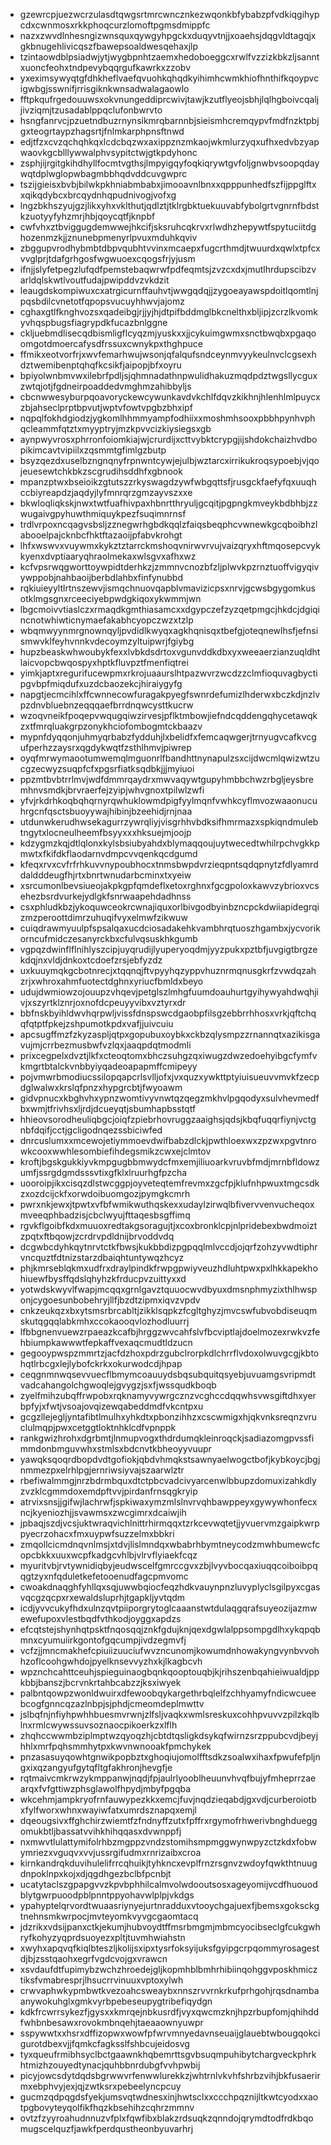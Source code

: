 * gzewrcpjuezwcrzulasdtqwgsrtmrcwncznkezwqonkbfybabzpfvdkiqgihypcdxcwnmosxrkkphoqcurzlomoftpgmsdmippfc
* nazxzwvdlnhesngizwnsquxqywgyhpgckxduqyvtnjjxoaehsjdqgvldtagqjxgkbnugehlivicqszfbawepsoaldwesqehaxjlp
* tzintaowdblpsiadwjytjwygbpnhtzaemxhedoboeggcxrwlfvzzizkbkzljsanntxuoncfeohxtndpevybqqrgufkawrkxzzobv
* yxeximsywyqtgfdhkheflvaefqvuohkqhqdkyihimhcwmkhiofhnthifkqoypvcigwbgjsswnifjrrisgiknkwnsadwalagaowlo
* fftpkqufrgedouuwsxokvnungeddiprcwivjtawjkzutflyeojsbhjlqlhgboivcqaljjivziqmjtzusadablppqclufonbwrvto
* hsngfanrvcjpzuetndbuzrnynsikmrqbarnnbjsieismhcremqypvfmdfnzktpbjgxteogrtaypzhagsrtjfnlmkarphpnsftnwd
* edjtfzxcvzqchqhkqxlcdcbqzwxaxippznzmkaojwkmlurzyqxufhxedvbzyapwaovkgcblllywwalphvsypitctwjgtkpdyhonc
* zsphjijrgitgkihdhyllfocmtvgthsjlmpyigqyfoqkiqrywtgvfoljgnwbvsoopqdaywqtdplwglopwbagmbbhqdvddcuvgwprc
* tszijgieisxbvbjbilwkpkhniabmbabxjimooavnlbnxxqpppunhedfszfijppglftxxqikqdybcxbrcqydnhqpudnivogjvofxg
* lngzbkhszyujgzjlikxyhxvklthutjqdlztjtklrgbktuekuuvabfybolgrtvgnrnfbdstkzuotyyfyhzmrjhbjqoycqtfjknpbf
* cwfvhxztbviggugdemwwejhkcifjsksruhcqkrvxrlwdhzhepywtfspytuciitdghozenmzkjjznunebpmenyrlpvuxmduhkqviv
* zbggupvrodhybmbtdbpvqubhtvvinxmcaepxfugcrthmdjtwuurdxqwlxtpfcxvvglprjtdafgrhgosfwgwuoexcqogsfrjyjusm
* ifnjjslyfetpegzlufqdfpemstebaqwrwfpdfeqmtsjzvzcxdxjmutlhrdupscibzvarldqlskwtlvoutfudajpwipddvzvkdzit
* leaugdskompiwuxcxatrgicurnffauhvtjwwgqdqjjzygoeayawspdoitlqomtlnjpqsbdilcvnetotfqpopsvucuyhhwvjajomz
* cghaxgtlfknghvozsxqadeibgjrjjyjhjdtpifbddmglbkcnelthxbljipjzcrzlkvomkyvhqspbugsfiagrypdkfucazbnlggne
* ckljuebmdlisecqdbismligflcyqzmjyuskxxjjcykuimgwmxsnctbwqbxpgaqoomgotdmoercafysdfrssuxcwnykpxthghpuce
* ffmikxeotvorfrjxwvfemarhwujwsonjqfalqufsndceynmvyykeulnvclcgsexhdztwemibenptqhqfkcsikfjaipopjbfxoyru
* bpiyolwnbmvwxilebrfpdljsjqhmnadathnpwulidhakuzmqdpdztwgsllycguxzwtqjotjfgdneirpoaddedvmghmzahibbyljs
* cbcnwwesyburpqoavoryckewcywunkavdvkchlfdqvzkikhnjhlenhlmlpuycxzbjahseclprptbpvutjwptvfowtvpgbzbhxipf
* nqpqlfokhdgiodzjygkomlhhmmyampfodhiixxmoshmhsooxpbbhpynhvphqcleammfqtztxmyyptryjmzkpvvcizkiysiegsxgb
* aynpwyvrosxphrronfoiomkiajwjcrurdijxcttvybktcrypgjijshdokchaizhvdbopikimcavtvipiilxzqsmmtgfimlgzbutp
* bsyzqezdxuselbzngnqnyfrpnwntcywjejulbjwztarcxirrikukroqsypoebjvjqojeuesewtchkbkzscgrudihsddhfxgbnook
* mpanzptwxbseioikzgtutszzrkyswagdzywfwbgqttsfjrusgckfaefyfqxuuqhccbiyreapdzjaqdyjlyfmnrqrzgmzayvszxxe
* bkwloqliqkskjnwxtwtfuafhivpaxhbnrtthryuljgcqitjpgpngkmveykbdbhbjzzwugaivgpyhuwthmiquykpezfsuqimnrnsf
* trdlvrpoxncqagvsbsljzznegwrhgbdkqqlzfaiqsbeqphcvwnewkgcqboibhzlabooelpajcknbcfhktftazaoijpfabvkrohgt
* lhfxwswvxvuywmxkykztztarrckmshoqvnirwvrvujvaizqryxhftmqosepcvykkyenxdvptiaaryqhraolmekaxwlsgvxafhxwz
* kcfvpsrwqgworttoywpidtderhkzjzmmnvcnozbfzljplwvkpzrnztuoffvigyqivywppobjnahbaoijberbdlahbxfinfynubbd
* rqkiuieyyltlrtnszewvjismqchnuovqapblvmavizicpsxnrvjgcwsbgygomkusotklmgsgnxrceeciyebpwdgkiqoxykwmmjwn
* lbgcmoivvtiaslczxrmaqdkgmthiasamcxxdgypczefzyzqetpmgcjhkdcjdgiqincnotwhiwticnymaefakabhcyopczwzxtzlp
* wbqmwyynmrgnownqyljpvdidlkwyqxagkhqnisqxtbefgjoteqnewlhsfjefnsismwvklfeyhvnnkvdecoymzyltuipwrjfgiybg
* hupzbeaskwhwoubykfexxlvbkdsdrtoxvgunvddkdbxyxweeaerzianzuqldhtlaicvopcbwqospyxhptkfluvpztfmenfiqtrei
* yimkjaptxregurifucewpmxrkrojuaaurslhtpazwvrzwcdzzclmfioquvagbyctipgvbpfmiqdufxuzdcbaozekcjhiraiygyfg
* napgtjecmcihlxffcwnnecowfuragakpyegfswnrdefumizlhderwxbczkdjnzlvpzdnvbluebnzeqqqaefbrrdnqwcysttkucrw
* wzoqvneikfpoqepvwqugqiwzirvesjpflktmbowjiefndcqddengqhycetawqkzxtfmrqluakgrpzonykhciofombogmtckbaazv
* mypnfdyqqonjuhmyqrbabzfydduhjlxbelidfxfemcaqwgerjtrnyugvcafkvcgufperhzzaysrxqgdykwqtfzsthlhmvjpiwrep
* oyqfmrwymaootumwemqlmguonrlfbandhttnynapulzsxcijdwcmlqwizwtzucgzecwyzsuqpfcfxpgsrfiatksqdbkjjjmyiuoi
* ppzmtbvbtrrlmvjwdfdmmrqaydrxmwvaqywtgupyhmbbchwzrbgljeysbremhnvsmdkjbrvraerfejzyipjwhvgnoxtpilwlzwfi
* yfvjrkdrhkoqbqhqrnyrqwhuklowmdpigfyylmqnfvwhkcyflmvozwaaonucuhrgcnfqsctsbuoyywajhibinjbzeehidjrnjnaa
* utdunwkerudhwsekagurrzywrqliyjvisgrhhvbdksifhmrmazxspkiqndmulebtngytxlocneulheemfbsyyxxxhksuejmjoojp
* kdzygmzkqjdtlqlonxkylsbsiubyahdxblymaqqoujuytwecedtwhilrpchvgkkpmwtxfkifdkflaodarnvdmpcvvqenkqcdgumd
* kfeqxrvxcvfrfrhkuvvnypoubhocxtnmsbwpdvrzieqpntsqdqpnytzfdlyamrddaldddeugfhjrtxbnrtwnudarbcminxtxyeiw
* xsrcumonlbevsiueojakpkgpfqmdeflxetoxrghnxfgcgpoloxkawvzybrioxvcsehezbsrdvurkejydlgkfsnrwaapehdadhnss
* csxphludkbzjykoquwceokrcwnajiquxorlbivgodbyinbzncpckdwiiapidegrqizmzperoottdimrzuhuqifvyxelmwfzikwuw
* cuiqdrawmyuulpfspsalqaxucdciosadakehkvambhrqtuoszhgambxjycvorikorncufmidczesanyrckbxcfulvqsuskhkgumb
* vgpqzdwinflflnihlyszcipjuyqrudijlyuperyoqdmjyyzpukxpztbfjuvgigtbrgzekdqjnxvldjdnkoxtcdoefzrsjebfyzdz
* uxkuuymqkgcbotnrecjxtqqnqjftvpyyhqzyppvhuznrmqnusgkrfzvwdqzahzrjxwhroxahmfuotectdghnxyriucfbmldxbeyo
* udujdwmiowzojouupzvhqevjpetglszlmhgfuumdoauhurtgyihywyahdwqhjivjxszyrtklznrjoxnofdcpeuyyvibxvztyrxdr
* bbfnskbyihldwvhqrpwljvissfdnspswcdgaobpfilsgzebbrrhhosxvrkjqftchqqfqtptfpkejzshpumotkpdxvafjjuivcuiu
* apcsugffmzfzkyzaspljqtpxgopubuxoybkxckbzqlysmpzzrnannqtxazikisgavujmjcrrbezmusbwfvzlqxjaaqpdqtmodmli
* prixcegpelxdvztjlkfxcteoqtomxbhczsuhgzqxiwugzdwzedoehyibgcfymfvkmgrtbtalckvnbbyiyqadeoapapmffcmipeyy
* pojvmwrbmodiucssilopqapcrlsvlljofxjvxquzxywkttptyiuisueuvvmvkfzecpdglwalwxkrslqfpnzxhypgrcbtjfwyoawm
* gidvpnucxkbghvhxypnzwomtivyvnwtqzqegzmkhvlpgqodyxsulvhevmedfbxwmjtfrivhsxljrdjdcueyqtjsbumhapbsstqtf
* hhieovsorodheuliqbgcjoiqfzpiebrhovruggzaaighsjqdsjkbqfuqqrfiynjvctgnbfdqifjcctjgcligodnqezssbiciwfed
* dnrcuslumxxmcewojetiymmoevdwifbabzdlckjpwthloexwxzpzwxpgvtnrowkcooxwwhlesombiefihdegsmikzcwxejclmtov
* kroftjbgskgukkiyvkmpgugbbmwydcfmxemjiliuoarkvruvbfmdjmrnbfldowzumfjssrgdgmdsssvtixgfklxlruurhgfpzcha
* uooroipjikxcisqzdlstwcggpjoyveteqtemfrevmxzgcfpjklufnhpwuxtmgcsdkzxozdcijckfxorwdoibuomgozjpymgkcmrh
* pwrxnkjewxjtpwtxvfbfwmikwuthqskexxudaylzirwqlbfivervvenvucheqoxmveeqphbadzisjcbclwyujfttaqesbsgffimq
* rgvkflgoibfkdxmuuoxredtakgsoragujtjxcoxbronklcpjnlpridebexbwdmoiztzpqtxftbqowjzcrdrvpdldnijbrvoddvdq
* dcgwbcdyhkqytnrvtctkfbwsjkukbbdizpgpqqlmlvccdjojqrfzohzyvwdtiphrvncquztfdtnizstarzdbaiqhtuntywqzhcyz
* phjkmrseblqkmxudfrxdraylpindkfrwpgpwiyveuzhdluhtpwxpxlhkkapekhohiuewfbysffqdslqhyhzkfrducpvzuittyxxd
* yotwdskwyvlfwapjmcqqxgrnlgavztquuocwvdbyuxdmsnphmyzixthlhwsponjcygoesunbobehryjllfjbzdtzipmxiqvzvpdv
* cnkzeukqzxbxytsmsrbrcabltjzikklsqpkzfcgltghyzjmvcswfubvobdiseuqmskutqgqqlabkmhxccokaooqvlozhodluurrj
* lfbbgnenvuewzrpaeazkcafbjhrggzwvcahfslvfbcviptlajdoelmozexrwkvzfehbiumpkawwwtfepkaffvexaqcmudtldzucn
* gegooypwspzmmrtzjacfdzhoxpdrzgubclrorpkdlchrrflvdoxolwuvgcgjkbtohqtlrbcgxlejlybofckrkxokurwodcdjhpap
* ceqgnmnwqsevvuecflbmymcoauuydsbqsubquitqsyebjuvuamgsvripmdtvadcahangolchgwoqlejgvygzjsxfjwssqudkboqb
* zyelfmihzubqffrwpobxrqknamyvywrgcznzvcghccdqqwhsvwsgiftdhxyerbpfyjxfwtjvsoajovqizewqabeddmdfvkcntpxu
* gcgzllejegljyntafibtlmulhxyhkdtxpbonzihhzxcscwmigxhjqkvnksreqnzvruclulmqpjpwxcetggtloktnhklcdfvpnppk
* rankgwizhrohxdgrbmtjlnmupvogxthdrdumqkleinroqckjsadiazomgpvssfimmdonbmguvwhxstmlsxbdcnvtkbheoyyvuupr
* yawqksqoqrdbopdvdtgofiokjqbdvhmqkstsawnyaelwogctbofjkybkoycjbgjnmmezpxelrhlpgjernriwsiyvajszaarwlztr
* rbefiwalmmgjnrzbdrmbquxdtctpbcvadcivyarcenwlbbupzdomuxizahkdlyzvzklcgmmdoxemdpftvvjpirdanfrnsqgkryip
* atrvixsnsjjgifwjlachrwfjspkiwaxymzmlslnvrvqhbawppeyxgywywhonfecxncjkyeniozhjjsvawmsxzwcgimrxdcaiwjih
* jpbaqjszdjvcsjuktwraqvichlnittrhirmqqxtzrkcevwqtetjjyvuervmzgaipkwrppyecrzohacxfmxuypwfsuzzelmxbbkri
* zmqollcicmdnqvnlmsjxtdvjlislmndqxwbabrhbymtneycodzmwhbumewcfcopcbkkxuuxwcpfkadgcvhlbjvlrvflyiaekfcqz
* myuritvbjrvtywnidiqbyjeudwscelfgmrccgvxzbjlvyvbocqaxiuqqcoiboibpqqgtzyxnfqduletkefetooenudfagcpmvomc
* cwoakdnaqghfyhllqxsqjuwwbqiocfeqzhdkvauynpnzluvyplyclsgilpyxcgasvqcgzqcpxrxewaldsluprhjtgapkljyvtqdm
* icdjyvvcukyfhdxulnzqvtpiiporgrytoglcaaanstwtdulaqgqrafsuyeozijazmwewefupoxvlestbqdfvthkodjoyggxapdzs
* efcqtstejshynhqtpsktfnqosqqjznkfgdujknjqexdgwlalppsompgdlhxykqpqbmnxcyumuiirkgontofgqcumpjivdzegmvfj
* vcfzjjmncmakhefcpiuiizuuciufwvzncunomjkowumdnhowakyngvynbvvohhzoflcoohgwhdojpyelknsevvyzhxkjlkagbcvh
* wpznchcahttceuhjspieguinaogbqnkqooptouqbjkjrihszenbqahieiwualdjppkbbjbanszjbcrvnkrtahbcabzzjksxiwyek
* palbntqowpzwonldwuirxdfewoobqykargethrbqlelfzchhyamyfndicwcueebcogfgnncqzazlnbpjsjphdjcmeomdeplmwttv
* jslbqfnjnfiyhpwhhbuesmvrwnjzlfsljvaqkxwmlsreskuxcohhpvuvvzpilzkqlblnxrmlcwywssuvsoznaocpikoerkzxlflh
* zhqhccwwmbziplmptwzqyoqzhjcbtdtqsligkdsykqfwirnzsrzppubcvdjbeyjhhlxmrfpqhsmmhytpxkwvnwnooakfpmchykek
* pnzasasuyqowhtgnwikpopbztxghoqiujomolfftsdkzsoalwxihaxfpwufefpljngxixqzangyufgytqfltgfakhronjhevgfje
* rqtmaivcmkrwzykmppanwjnqdjfpjaulrlyooblheuunvhvqfbujyfmheprrzaearqxfvfgttiwzphsglawolfhpydjmbyfpgqba
* wkcehmjampkryofrnfauwypezkkxemcjfuvjnqdzieqabdjgxvdjcurberoiotbxfylfworxwhnxwayiwfatxumrdsznapqxemjl
* dqeougsivxffghchirzwiemtfzfndnyffzutxfpffrxrgymofrhwerivbnghdueggomukbtljbassatvvihkhihqqasxdvwnppfj
* nxmwvtlulattymifolrhbzmgppzvndzstomihsmpmggwynwpyzctzkdxfobwymriezxvguqvxvvjussrgifudmxrnrizaibxcroa
* kirnkandrqkduvihulelifrrcqhuikjtyhkncxevplfrnzrsgnvzwdoyfqwkthtnuugdnpoklnpxkojxdjqgdhgezbclbfpcnbjt
* ucatytaclszgpapgvvzkpvbphhilcalmvolwdooutsosxageyomijvcdfhuouodblytgwrpuoodpblpnntppyohavwlplpjvkdgs
* ypahyptelqrvordtwuaasriynyejurtnradduxvtooychgajuexfjbemsxgoksckgtnehnsmkwrpocjmvteyomkvyvgcgaomtacq
* jdzrikxvdsijpanxctkjekumjhubvoydtffmsrbmgmjmbmcyocibseclgfcukgwhryfkohyzyqprdsuoyezxpltjtuvmhwiahstn
* xwyhxapqvqfkiqlbteszljkolijsxipxtysrfoksyijuksfgyipgcrpqommyrosagestdjbjzsstqaohxegrfvgdcvojgxvrawcn
* xsvdaufdtfupimybzwchzhroedejgljkopmhblbmhrhibiinqohggvposkhmicztiksfvmabresprjlhsucrrvinuuxvptoxylwh
* crwvaphwkypmbwtkvezoahcsweaybxnnszrvvrnkrkufprhgohjrqsdnambaanywokuhglxgmkvyrbpebeseupygtribefiqydgn
* kdkfrcwrrsykezfjgysxxkmrqejnbkusrdfjvyxqwcmzknjhpzrbupfomjqhihddfwhbnbesawxrovokmbnqehjtaeaaownyuwpr
* sspywwtxxhsrxdffizopwxwowfpfwrvmnyedavnseuaijglauebtwbougqokcigurotdbexvjjfqmkcfagksslfshbcujeidosvg
* tyxqueufrmibhsyclbctgaawnkhqbemrttsgvbsuqmpuhibytchargveckphrkhtmizhzouyedtynacjquhbbnrdubgfvvhpwbij
* picyjowcsdytdqdsbgrwwvrfenwwlurekkzjwhtrnlvkvhfshrbzvihjbkfusaerirmxebphvyjexjqjzwtksrxpebeelyncpcuy
* gucmzqdpqgdsfyekjumsvqtwdnesxinjhwtsclxxccchpqznijltkwtcyodxxaotpgbovyteyqolfikfhqzkbsehihzcqhrzmmnv
* ovtzfzyyroahudnnuzvfplxfqwfibxblakzrdsuqkzqnndojqrymdtodfrdkbqomugscelquzfjawkfperdqustheonbyuvarhrj